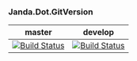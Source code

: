 ### Janda.Dot.GitVersion

| master | develop |
|:------:|:-----------:|
|[![Build Status](http://nas:8081/buildStatus/icon?job=Janda.Dot.GitVersion/master)](http://nas:8081/job/Janda.Dot.GitVersion/job/master)|[![Build Status](http://nas:8081/buildStatus/icon?job=Janda.Dot.GitVersion/develop)](http://nas:8081/job/Janda.Dot.GitVersion/job/develop)|



